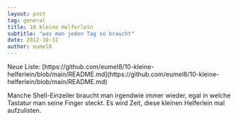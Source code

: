 ```yaml
---
layout: post
tag: general
title: 10 kleine Helferlein
subtitle: "was man jeden Tag so braucht"
date: 2012-10-31
author: eumel8
---
```


<p>
Neue Liste: [https://github.com/eumel8/10-kleine-helferlein/blob/main/README.md](https://github.com/eumel8/10-kleine-helferlein/blob/main/README.md)
</p>
<p>
Manche Shell-Einzeiler braucht man irgendwie immer wieder, egal in welche Tastatur man seine Finger steckt. Es wird Zeit, diese kleinen Helferlein mal aufzulisten.
</p>
<br/>

